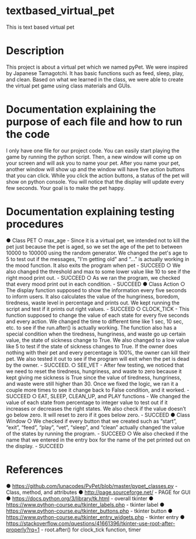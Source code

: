 # textbased_virtual_pet
This is text based virtual pet 
# Description
This project is about a virtual pet which we named pyPet. We were inspired by Japanese Tamagotchi. It has basic functions such as feed, sleep, play, and clean. Based on what we learned in the class, we were able to create the virtual pet game using class materials and GUIs.
# Documentation explaining the purpose of each file and how to run the code 
I only have one file for our project code. You can easily start playing the game by running the python script. Then, a new window will come up on your screen and will ask you to name your pet. After you name your pet, another window will show up and the window will have five action buttons that you can click. While you click the action buttons, a status of the pet will show on python console. You will notice that the display will update every few seconds. Your goal is to make the pet happy.
# Documentation explaining testing procedures
●	Class PET
○	max_age - Since it is a virtual pet, we intended not to kill the pet just because the pet is aged, so we set the age of the pet to between 10000 to 100000 using the random generator.  We changed the pet's age to 5 to test out if the messages, "I'm getting old" and “...”  is actually working in the mood function. It also exits the program when pet  - SUCCEED
○	We also changed the threshold and max to some lower value like 10 to see if the right mood print out. - SUCCEED
○	As we ran the program, we checked that every mood print out in each condition. - SUCCEED
●	Class Action
○	The display function supposed to show the information every five seconds to inform users. It also calculates the value of the hungriness, boredom, tiredness, waste level in percentage and prints out. We kept running the script and test if it prints out right values. - SUCCEED
○	CLOCK_TICK - This function supposed to change the value of each state for every five seconds and every action. We changed the time to different time like 1 sec, 10 sec, etc. to see if the run.after() is actually working. The function also has a special condition when the tiredness, hungriness, and waste go up certain value, the state of sickness change to True. We also changed to a low value like 5  to test if the state of sickness changes to True. If the owner does nothing with their pet and every percentage is 100%, the owner can kill their pet. We also tested it out to see if the program will exit when the pet is dead by the owner. - SUCCEED.
○	SEE_VET - After few testing, we noticed that we need to reset the tiredness, hungriness, and waste to zero because it kept giving me sickness is True since the value of tiredness, hungriness, and waste were still higher than 30. Once we fixed the logic, we ran it a couple more times to see it change back to False condition, and it worked. - SUCCEED
○	EAT, SLEEP, CLEAN_UP, and PLAY functions - We changed the value of each state from percentage to integer value to test out if it increases or decreases the right states. We also check if the value doesn’t go below zero. It will reset to zero if it goes below zero. - SUCCEED
●	Class Window
○	We checked if every button that we created such as “start”, “exit”, “feed”, “play”, “vet”, “sleep”,  and “clean”  actually changed the value of the states by running the program. - SUCCEED
○	We also checked if the name that we entered in the entry box for the name of the pet printed out on the display.  - SUCCEED

# References
●	https://github.com/lunacodes/PyPet/blob/master/pypet_classes.py - Class, method, and attributes
●	http://page.sourceforge.net/ - PAGE for GUI
●	https://docs.python.org/3/library/tk.html - overall tkinter
●	https://www.python-course.eu/tkinter_labels.php - tkinter label 
●	https://www.python-course.eu/tkinter_buttons.php - tkinter button
●	https://www.python-course.eu/tkinter_entry_widgets.php - tkinter entry
●	https://stackoverflow.com/questions/41661396/tkinter-use-root-after-properly?rq=1 - root.after() for clock_tick function, timer
